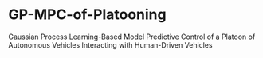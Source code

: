 # GP-MPC-of-Platooning
Gaussian Process Learning-Based Model Predictive Control of a Platoon of Autonomous Vehicles Interacting with Human-Driven Vehicles
